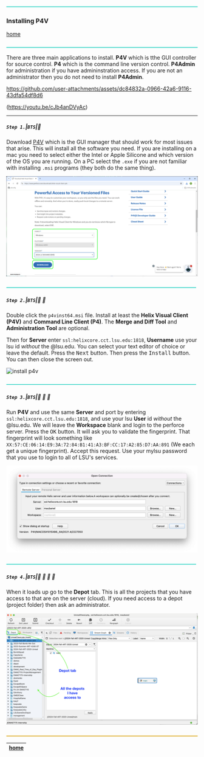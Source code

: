 ![](../images/line3.png)

### Installing P4V

[home](../README.md#user-content-p4v)</sub>

![](../images/line3.png)

There are three main applications to install.  **P4V** which is tthe GUI controller for source control.  **P4** which is the command line version control.  **P4Admin** for administration if you have admininstration access.  If you are not an administrator then you do not need to install **P4Admin**.

https://github.com/user-attachments/assets/dc84832a-0966-42a6-9116-43dfa54df8d6

(https://youtu.be/cJb4anDVyAc)
<br>

---


##### `Step 1.`\|`BTS`|:small_blue_diamond:

Download [P4V](https://www.perforce.com/downloads/helix-visual-client-p4v) which is the GUI manager that should work for most issues that arise.  This will install all the software you need. If you are installing on a mac you need to select either the Intel or Apple Silicone and which version of the OS you are running.  On a PC select the `.exe` if you are not familiar with installing `.msi` programs (they both do the same thing). 

![download p4v installer from perforce](images/downloadHelix.png)

![](../images/line2.png)

##### `Step 2.`\|`BTS`|:small_blue_diamond: :small_blue_diamond: 

Double click the `p4vinst64.msi` file. Install at least the **Helix Visual Client (P4V)** and **Command Line Client (P4)**.  The **Merge and Diff Tool** and **Administration Tool** are optional.

Then for **Server** enter `ssl:helixcore.cct.lsu.edu:1818`, **Username** use your lsu id *without* the @lsu.edu. You can select your text editor of choice or leave the default.  Press the <kbd>Next</kbd> button. Then press the <kbd>Install</kbd> button.  You can then close the screen out.

![install p4v](images/InstallPerforce.gif)

![](../images/line2.png)

##### `Step 3.`\|`BTS`|:small_blue_diamond: :small_blue_diamond: :small_blue_diamond:

Run **P4V** and use the same **Server** and port by entering `ssl:helixcore.cct.lsu.edu:1818`, and use your lsu **User** id *without* the @lsu.edu. We will leave the **Workspace** blank and login to the perforce server. Press the <kbd>OK</kbd> button. It will ask you to validate the fingerprint.  That fingerprint will look something like `XX:57:CE:06:14:E9:3A:72:84:B1:41:A3:BF:CC:17:A2:85:D7:AA:891` (We each get a unique fingerprint).  Accept this request. Use your mylsu password that you use to login to all of LSU's services. 

![running p4v for the first time](images/login.png)

![](../images/line2.png)

##### `Step 4.`\|`BTS`|:small_blue_diamond: :small_blue_diamond: :small_blue_diamond: :small_blue_diamond:

When it loads up go to the **Depot** tab.  This is all the projects that you have access to that are on the server (cloud).  If you need access to a depot (project folder) then ask an administrator.

![look at depot with various projects](images/depot.png)

![](../images/line.png)

| [home](../README.md#user-content-p4v)  |
|---|
